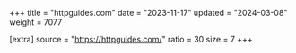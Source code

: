 +++
title = "httpguides.com"
date = "2023-11-17"
updated = "2024-03-08"
weight = 7077

[extra]
source = "https://httpguides.com/"
ratio = 30
size = 7
+++
